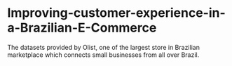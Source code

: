 # Improving-customer-experience-in-a-Brazilian-E-Commerce
The datasets provided by Olist, one of the largest store in Brazilian marketplace which connects small businesses from all over Brazil.
